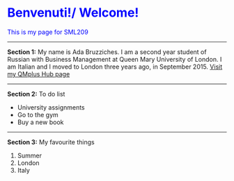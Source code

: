 <h1 style="color:blue;"> Benvenuti!/ Welcome! </h1>
<p style="color:blue;">This is my page for SML209</p>
<hr>
<p> <strong>Section 1:</strong> My name is Ada Bruzziches. I am a second year student of Russian with Business Management at Queen Mary University of London. I am Italian and I moved to London three years ago, in September 2015. <a href="https://hub.qmplus.qmul.ac.uk"> Visit my QMplus Hub page </a> </p>
<hr>
<p> <strong>Section 2:</strong> To do list</p>
<ul> 
  <li>University assignments</li>
  <li>Go to the gym</li>
  <li>Buy a new book</li>
</ul>
<hr>
<p> <strong>Section 3:</strong> My favourite things</p>
<ol>
  <li>Summer</li>
  <li>London</li>
  <li>Italy</li>
</ol>
